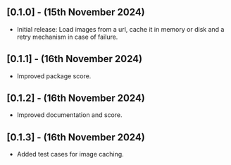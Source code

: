 ## [0.1.0] - (15th November 2024)

- Initial release: Load images from a url, cache it in memory or disk and a retry mechanism in case of failure.

## [0.1.1] - (16th November 2024)

- Improved package score.

## [0.1.2] - (16th November 2024)

- Improved documentation and score.

## [0.1.3] - (16th November 2024)

- Added test cases for image caching.